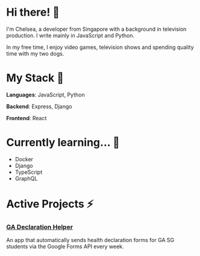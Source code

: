 # Hi there! 🦊 

I'm Chelsea, a developer from Singapore with a background in television production. I write mainly in JavaScript and Python.

In my free time, I enjoy video games, television shows and spending quality time with my two dogs.

# My Stack 👾

**Languages**: JavaScript, Python

**Backend**: Express, Django

**Frontend**: React

# Currently learning... 📕
- Docker
- Django
- TypeScript
- GraphQL

# Active Projects ⚡️

### [GA Declaration Helper](https://github.com/chelsejw/declare) 

An app that automatically sends health declaration forms for GA SG students via the Google Forms API every week. 


